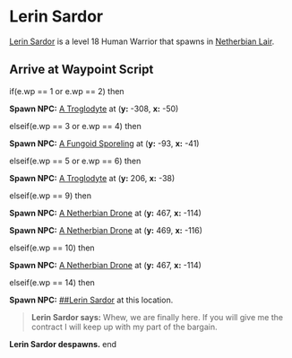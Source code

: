 # Lerin Sardor



[Lerin Sardor](/npc/161008) is a level 18 Human Warrior that spawns in [Netherbian Lair](/zone/161).



## Arrive at Waypoint Script

if(e.wp == 1 or e.wp == 2) then


**Spawn NPC:**  [A Troglodyte](/npc/161020) at (**y:** -308, **x:** -50)

elseif(e.wp == 3 or e.wp == 4) then


**Spawn NPC:**  [A Fungoid Sporeling](/npc/161015) at (**y:** -93, **x:** -41)

elseif(e.wp == 5 or e.wp == 6) then


**Spawn NPC:**  [A Troglodyte](/npc/161020) at (**y:** 206, **x:** -38)

elseif(e.wp == 9) then


**Spawn NPC:**  [A Netherbian Drone](/npc/161004) at (**y:** 467, **x:** -114)


**Spawn NPC:**  [A Netherbian Drone](/npc/161004) at (**y:** 469, **x:** -116)

elseif(e.wp == 10) then


**Spawn NPC:**  [A Netherbian Drone](/npc/161004) at (**y:** 467, **x:** -114)



elseif(e.wp == 14) then


**Spawn NPC:**  [\#\#Lerin Sardor](/npc/161009) at this location.


>**Lerin Sardor says:** Whew, we are finally here.  If you will give me the contract I will keep up with my part of the bargain.


**Lerin Sardor despawns.**
end